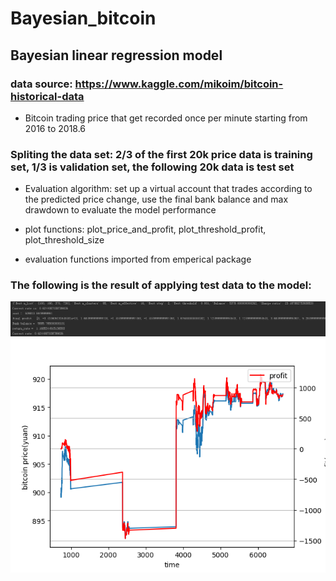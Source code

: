 # Bayesian_bitcoin

##  Bayesian linear regression model
### data source: https://www.kaggle.com/mikoim/bitcoin-historical-data
   - Bitcoin trading price that get recorded once per minute starting from 2016 to 2018.6
### Spliting the data set: 2/3 of the first 20k price data is training set, 1/3 is validation set, the following 20k data is test set

- Evaluation algorithm: set up a virtual account that trades according to the predicted price change, use the final bank balance and max drawdown to evaluate the model performance

- plot functions: plot_price_and_profit, plot_threshold_profit, plot_threshold_size
- evaluation functions imported from emperical package

### The following is the result of applying test data to the model:
![result](https://github.com/SophWang/Bayesian_bitcoin/blob/master/bayesian_model/%E6%8D%95%E8%8E%B7.PNG)
![price and profit plot](https://github.com/SophWang/Bayesian_bitcoin/blob/master/bayesian_model/param_adjusted.png)

